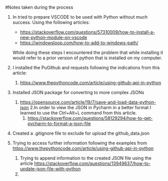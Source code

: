 #Notes taken during the process

1. In tried to prepare VSCODE to be used with Python without much success.
   Using the following articles:
   - <https://stackoverflow.com/questions/57310009/how-to-install-a-new-python-module-on-vscode>
   - <https://windowsloop.com/how-to-add-to-windows-path/>
   
   While doing these steps I encountered the problem that while installing it would refer to a prior version of python that is installed on my computer.
2. I installed the PuGithub and requests following the indications from this article:
   1. <https://www.thepythoncode.com/article/using-github-api-in-python>
3. Installed JSON package for converting to more complex JSONs 
   1. <https://opensource.com/article/19/7/save-and-load-data-python-json>
   2.In order to view the JSON in Pycharm in a better format I learned to use the Ctrl+Alt+L command from this article.
      1. <https://stackoverflow.com/questions/58129294/how-to-get-pycharm-to-format-a-json-file>
4. Created a .gitignore file to exclude for upload the github_data.json
5. Trying to access further information following the examples from <https://www.thepythoncode.com/article/using-github-api-in-python>
   1. Trying to append information to the created JSON file using the article <https://stackoverflow.com/questions/13949637/how-to-update-json-file-with-python>
   2. 